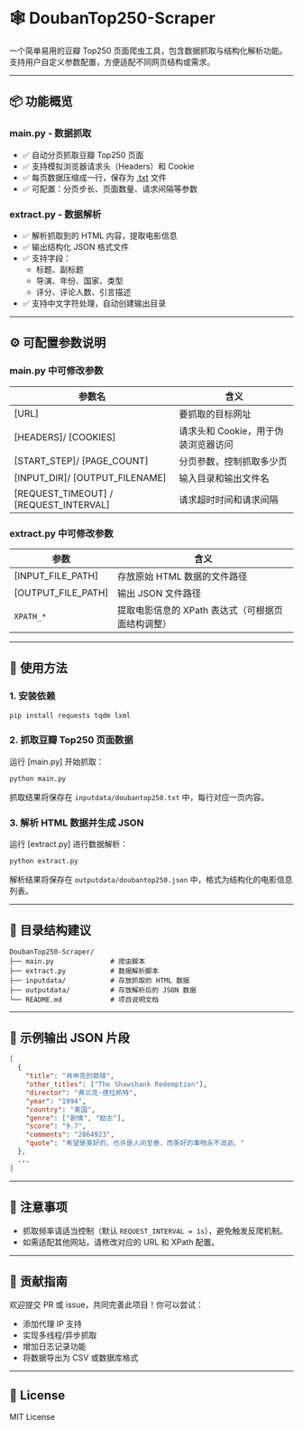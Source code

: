 # 🕸️ DoubanTop250-Scraper

一个简单易用的豆瓣 Top250 页面爬虫工具，包含数据抓取与结构化解析功能。支持用户自定义参数配置，方便适配不同网页结构或需求。

---

## 📦 功能概览

### main.py - 数据抓取
- ✅ 自动分页抓取豆瓣 Top250 页面
- ✅ 支持模拟浏览器请求头（Headers）和 Cookie
- ✅ 每页数据压缩成一行，保存为 [.txt](file://E:\pythonproject\myspider2Douban\inputdata\doubantop250.txt) 文件
- ✅ 可配置：分页步长、页面数量、请求间隔等参数

### extract.py - 数据解析
- ✅ 解析抓取到的 HTML 内容，提取电影信息
- ✅ 输出结构化 JSON 格式文件
- ✅ 支持字段：
  - 标题、副标题
  - 导演、年份、国家、类型
  - 评分、评论人数、引言描述
- ✅ 支持中文字符处理，自动创建输出目录

---

## ⚙️ 可配置参数说明

### main.py 中可修改参数

| 参数名                                                       | 含义                                |
| ------------------------------------------------------------ | ----------------------------------- |
| [URL]                                                        | 要抓取的目标网址                    |
| [HEADERS]/ [COOKIES]                                         | 请求头和 Cookie，用于伪装浏览器访问 |
| [START_STEP]/ [PAGE_COUNT]                                   | 分页参数，控制抓取多少页            |
| [INPUT_DIR]/ [OUTPUT_FILENAME] | 输入目录和输出文件名                |
| [REQUEST_TIMEOUT] / [REQUEST_INTERVAL] | 请求超时时间和请求间隔              |

### extract.py 中可修改参数

| 参数                                                         | 含义                                              |
| ------------------------------------------------------------ | ------------------------------------------------- |
| [INPUT_FILE_PATH] | 存放原始 HTML 数据的文件路径                      |
| [OUTPUT_FILE_PATH] | 输出 JSON 文件路径                                |
| `XPATH_*`                                                    | 提取电影信息的 XPath 表达式（可根据页面结构调整） |

---

## 🧰 使用方法

### 1. 安装依赖

```bash
pip install requests tqdm lxml
```


### 2. 抓取豆瓣 Top250 页面数据

运行 [main.py] 开始抓取：

```bash
python main.py
```


抓取结果将保存在 `inputdata/doubantop250.txt` 中，每行对应一页内容。

### 3. 解析 HTML 数据并生成 JSON

运行 [extract.py] 进行数据解析：

```bash
python extract.py
```


解析结果将保存在 `outputdata/doubantop250.json` 中，格式为结构化的电影信息列表。

---

## 📁 目录结构建议

```
DoubanTop250-Scraper/
├── main.py              # 爬虫脚本
├── extract.py           # 数据解析脚本
├── inputdata/           # 存放抓取的 HTML 数据
├── outputdata/          # 存放解析后的 JSON 数据
└── README.md            # 项目说明文档
```


---

## 📝 示例输出 JSON 片段

```json
[
  {
    "title": "肖申克的救赎",
    "other_titles": ["The Shawshank Redemption"],
    "director": "弗兰克·德拉邦特",
    "year": "1994",
    "country": "美国",
    "genre": ["剧情", "励志"],
    "score": "9.7",
    "comments": "2864923",
    "quote": "希望是美好的，也许是人间至善，而美好的事物永不消逝。"
  },
  ...
]
```


---

## 📌 注意事项

- 抓取频率请适当控制（默认 `REQUEST_INTERVAL = 1s`），避免触发反爬机制。
- 如需适配其他网站，请修改对应的 URL 和 XPath 配置。

---

## 🤝 贡献指南

欢迎提交 PR 或 issue，共同完善此项目！你可以尝试：
- 添加代理 IP 支持
- 实现多线程/异步抓取
- 增加日志记录功能
- 将数据导出为 CSV 或数据库格式

---

## 📄 License

MIT License

